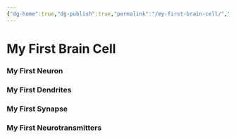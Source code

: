 ```yaml
---
{"dg-home":true,"dg-publish":true,"permalink":"/my-first-brain-cell/","tags":["gardenEntry"],"dgPassFrontmatter":true,"noteIcon":"","created":"","updated":""}
---
```


# My First Brain Cell

### My First Neuron

### My First Dendrites

### My First Synapse

### My First Neurotransmitters

